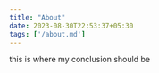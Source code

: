 ```yaml
---
title: "About"
date: 2023-08-30T22:53:37+05:30
tags: ['/about.md']
---
```

this is where my conclusion should be
